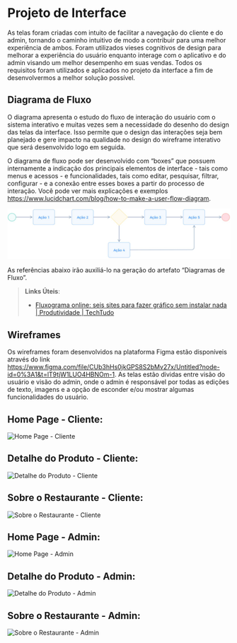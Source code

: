 
# Projeto de Interface

As telas foram criadas com intuito de facilitar a navegação do cliente e do admin, tornando o caminho intuitivo de modo a contribuir para uma melhor experiência de ambos. Foram utilizados vieses cognitivos de design para melhorar a experiência do usuário enquanto interage com o aplicativo e do admin visando um melhor desempenho em suas vendas. Todos os requisitos foram utilizados e aplicados no projeto da interface a fim de desenvolvermos a melhor solução possível. 

## Diagrama de Fluxo

O diagrama apresenta o estudo do fluxo de interação do usuário com o sistema interativo e  muitas vezes sem a necessidade do desenho do design das telas da interface. Isso permite que o design das interações seja bem planejado e gere impacto na qualidade no design do wireframe interativo que será desenvolvido logo em seguida.

O diagrama de fluxo pode ser desenvolvido com “boxes” que possuem internamente a indicação dos principais elementos de interface - tais como menus e acessos - e funcionalidades, tais como editar, pesquisar, filtrar, configurar - e a conexão entre esses boxes a partir do processo de interação. Você pode ver mais explicações e exemplos https://www.lucidchart.com/blog/how-to-make-a-user-flow-diagram.

![Exemplo de Diagrama de Fluxo](img/diagramafluxo2.jpg)

As referências abaixo irão auxiliá-lo na geração do artefato “Diagramas de Fluxo”.

> **Links Úteis**:
> - [Fluxograma online: seis sites para fazer gráfico sem instalar nada | Produtividade | TechTudo](https://www.techtudo.com.br/listas/2019/03/fluxograma-online-seis-sites-para-fazer-grafico-sem-instalar-nada.ghtml)

## Wireframes

Os wireframes foram desenvolvidos na plataforma Figma estão disponíveis através do link https://www.figma.com/file/CUb3hHs0jkGPS8S2bMv27x/Untitled?node-id=0%3A1&t=lT9tjW1LUO4HBNOm-1. As telas estão dividas entre visão do usuário e visão do admin, onde o admin é responsável por todas as edições de texto, imagens e a opção de esconder e/ou mostrar algumas funcionalidades do usuário. 

## Home Page - Cliente:
![Home Page - Cliente](https://user-images.githubusercontent.com/103212087/228383719-399088f4-4088-494e-9460-52a3ba6e83ce.png)


## Detalhe do Produto - Cliente:
![Detalhe do Produto - Cliente](https://user-images.githubusercontent.com/103212087/228383856-a821eca9-3a95-4a16-a889-0313cd14003a.png)


## Sobre o Restaurante - Cliente:
![Sobre o Restaurante - Cliente](https://user-images.githubusercontent.com/103212087/228383920-7c1d4ca2-55c2-4f90-a21a-5fc0340d4065.png)


## Home Page - Admin:
![Home Page - Admin](https://user-images.githubusercontent.com/103212087/228383958-18fad988-4682-46d1-82e1-6ae288e99178.png)


## Detalhe do Produto - Admin:
![Detalhe do Produto - Admin](https://user-images.githubusercontent.com/103212087/228384172-0d9ab402-c96b-46b3-afe1-60d873616d08.png)


## Sobre o Restaurante - Admin:
![Sobre o Restaurante - Admin](https://user-images.githubusercontent.com/103212087/228384230-6fbf1125-dffd-492f-bc3c-9415e7723d56.png)




